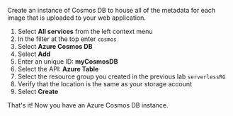 Create an instance of Cosmos DB to house all of the metadata for each image that is uploaded to your web application.

1. Select **All services** from the left context menu
2. In the filter at the top enter `cosmos`
3. Select **Azure Cosmos DB**
4. Select **Add**
5. Enter an unique ID: **myCosmosDB**
6. Select the API: **Azure Table**
7. Select the resource group you created in the previous lab `serverlessRG`
8. Verify that the location is the same as your storage account
9. Select **Create**

That's it! Now you have an Azure Cosmos DB instance.